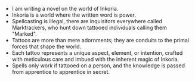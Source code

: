 - I am writing a novel on the world of Inkoria. 
- Inkoria is a world where the written word is power.
- Spellcasting is illegal, there are inquisitors everywhere called Marktrackers, who hunt down tattooed individuals calling them "Marked".
- Tattoos are more than mere adornments; they are conduits to the primal forces that shape the world. 
- Each tattoo represents a unique aspect, element, or intention, crafted with meticulous care and imbued with the inherent magic of Inkoria. 
- Spells only work if tattooed on a person, and the knowledge is passed from apprentice to apprentice in secret.